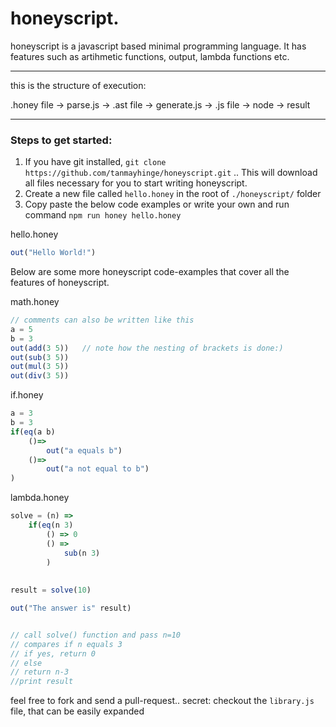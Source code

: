 # honeyscript.

honeyscript is a javascript based minimal programming language. It has features such as artihmetic functions, output, lambda functions etc.

---

this is the structure of execution:

.honey file -> parse.js -> .ast file -> generate.js -> .js file -> node -> result

---

### Steps to get started:
1. If you have git installed, ```git clone https://github.com/tanmayhinge/honeyscript.git``` .. This will download all files necessary for you to start writing honeyscript. 
2. Create a new file called ```hello.honey``` in the root of  ```./honeyscript/``` folder
3. Copy paste the below code examples or write your own and run command ```npm run honey hello.honey```

hello.honey

```js
out("Hello World!")
```

Below are some more honeyscript code-examples that cover all the features of honeyscript.

math.honey

```js
// comments can also be written like this
a = 5
b = 3
out(add(3 5))	// note how the nesting of brackets is done:)
out(sub(3 5))
out(mul(3 5))
out(div(3 5))
```

if.honey

```js
a = 3
b = 3
if(eq(a b)
    ()=>
        out("a equals b")
    ()=>
        out("a not equal to b")
)
```

lambda.honey

```js
solve = (n) =>
    if(eq(n 3)  
        () => 0 
        () =>   
            sub(n 3) 
        )
        
       
result = solve(10) 

out("The answer is" result)


// call solve() function and pass n=10 
// compares if n equals 3
// if yes, return 0
// else
// return n-3
//print result

```

feel free to fork and send a pull-request.. 
secret: checkout the  `library.js`  file, that can be easily expanded
